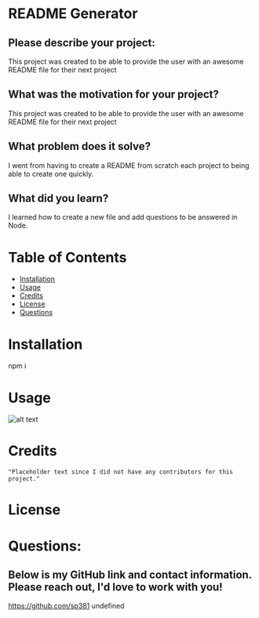 
  # README Generator

  ## Please describe your project: 
  This project was created to be able to provide the user with an awesome README file for their next project

  ## What was the motivation for your project? 
  This project was created to be able to provide the user with an awesome README file for their next project

  ## What problem does it solve? 
  I went from having to create a README from scratch each project to being able to create one quickly.

  ## What did you learn?
  I learned how to create a new file and add questions to be answered in Node.

  # Table of Contents

  - [Installation](#installation)
  - [Usage](#usage)
  - [Credits](#credits)
  - [License](#license)
  - [Questions](#questions)

  # Installation
  npm i

  # Usage

  ![alt text](assets/images/screenshot.png)
  
  # Credits
    "Placeholder text since I did not have any contributors for this project."

  # License

  # Questions:
  ## Below is my GitHub link and contact information. Please reach out, I'd love to work with you! 
  https://github.com/sp381
  undefined

